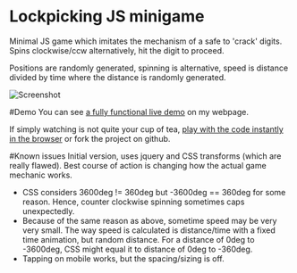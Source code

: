 # Lockpicking JS minigame
Minimal JS game which imitates the mechanism of a safe to 'crack' digits. Spins clockwise/ccw alternatively, hit the digit to proceed.

Positions are randomly generated, spinning is alternative, speed is distance divided by time where the distance is randomly generated.

![Screenshot](https://cloud.githubusercontent.com/assets/6099321/19220570/287bd74a-8e28-11e6-8fe0-4e7e64abdf5e.png)

#Demo
You can see [a fully functional live demo](http://www.tannousmarc.com/projects/lockpicking/index) on my webpage.

If simply watching is not quite your cup of tea, [play with the code instantly in the browser](http://codepen.io/marctannous/details/qONmob/) or fork the project on github.

#Known issues
Initial version, uses jquery and CSS transforms (which are really flawed). Best course of action is changing how the actual game mechanic works.

- CSS considers 3600deg != 360deg but -3600deg == 360deg for some reason. Hence, counter clockwise spinning sometimes caps unexpectedly.
- Because of the same reason as above, sometime speed may be very very small. The way speed is calculated is distance/time with a fixed time animation, but random distance. For a distance of 0deg to -3600deg, CSS might equal it to distance of 0deg to -360deg.
- Tapping on mobile works, but the spacing/sizing is off. 
